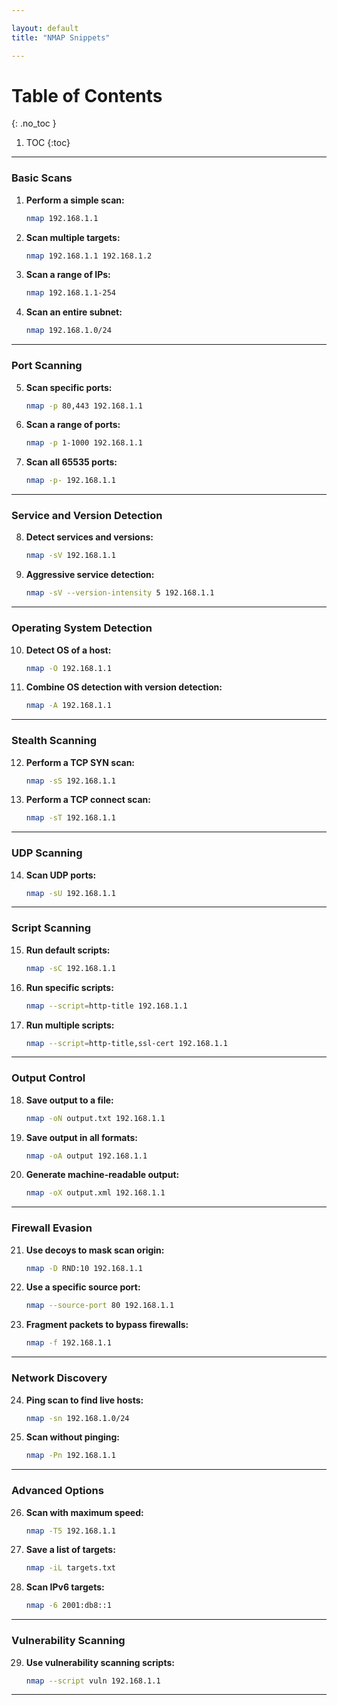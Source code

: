 ```yaml
---

layout: default
title: "NMAP Snippets"

---
```


# Table of Contents 
{: .no_toc }

1. TOC 
{:toc}

---

### **Basic Scans**
1. **Perform a simple scan:**
   ```bash
   nmap 192.168.1.1
   ```
2. **Scan multiple targets:**
   ```bash
   nmap 192.168.1.1 192.168.1.2
   ```
3. **Scan a range of IPs:**
   ```bash
   nmap 192.168.1.1-254
   ```
4. **Scan an entire subnet:**
   ```bash
   nmap 192.168.1.0/24
   ```

---

### **Port Scanning**
5. **Scan specific ports:**
   ```bash
   nmap -p 80,443 192.168.1.1
   ```
6. **Scan a range of ports:**
   ```bash
   nmap -p 1-1000 192.168.1.1
   ```
7. **Scan all 65535 ports:**
   ```bash
   nmap -p- 192.168.1.1
   ```

---

### **Service and Version Detection**
8. **Detect services and versions:**
   ```bash
   nmap -sV 192.168.1.1
   ```
9. **Aggressive service detection:**
   ```bash
   nmap -sV --version-intensity 5 192.168.1.1
   ```

---

### **Operating System Detection**
10. **Detect OS of a host:**
    ```bash
    nmap -O 192.168.1.1
    ```
11. **Combine OS detection with version detection:**
    ```bash
    nmap -A 192.168.1.1
    ```

---

### **Stealth Scanning**
12. **Perform a TCP SYN scan:**
    ```bash
    nmap -sS 192.168.1.1
    ```
13. **Perform a TCP connect scan:**
    ```bash
    nmap -sT 192.168.1.1
    ```

---

### **UDP Scanning**
14. **Scan UDP ports:**
    ```bash
    nmap -sU 192.168.1.1
    ```

---

### **Script Scanning**
15. **Run default scripts:**
    ```bash
    nmap -sC 192.168.1.1
    ```
16. **Run specific scripts:**
    ```bash
    nmap --script=http-title 192.168.1.1
    ```
17. **Run multiple scripts:**
    ```bash
    nmap --script=http-title,ssl-cert 192.168.1.1
    ```

---

### **Output Control**
18. **Save output to a file:**
    ```bash
    nmap -oN output.txt 192.168.1.1
    ```
19. **Save output in all formats:**
    ```bash
    nmap -oA output 192.168.1.1
    ```
20. **Generate machine-readable output:**
    ```bash
    nmap -oX output.xml 192.168.1.1
    ```

---

### **Firewall Evasion**
21. **Use decoys to mask scan origin:**
    ```bash
    nmap -D RND:10 192.168.1.1
    ```
22. **Use a specific source port:**
    ```bash
    nmap --source-port 80 192.168.1.1
    ```
23. **Fragment packets to bypass firewalls:**
    ```bash
    nmap -f 192.168.1.1
    ```

---

### **Network Discovery**
24. **Ping scan to find live hosts:**
    ```bash
    nmap -sn 192.168.1.0/24
    ```
25. **Scan without pinging:**
    ```bash
    nmap -Pn 192.168.1.1
    ```

---

### **Advanced Options**
26. **Scan with maximum speed:**
    ```bash
    nmap -T5 192.168.1.1
    ```
27. **Save a list of targets:**
    ```bash
    nmap -iL targets.txt
    ```
28. **Scan IPv6 targets:**
    ```bash
    nmap -6 2001:db8::1
    ```

---

### **Vulnerability Scanning**
29. **Use vulnerability scanning scripts:**
    ```bash
    nmap --script vuln 192.168.1.1
    ```

---

